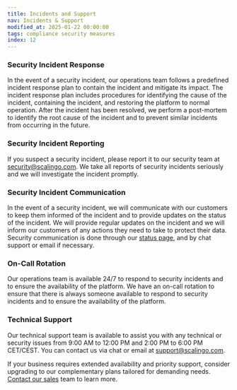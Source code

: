 ```yaml
---
title: Incidents and Support
nav: Incidents & Support
modified_at: 2025-01-22 00:00:00
tags: compliance security measures
index: 12
---
```


### Security Incident Response

In the event of a security incident, our operations team follows a predefined incident response plan to contain the incident and mitigate its impact. The incident response plan includes procedures for identifying the cause of the incident, containing the incident, and restoring the platform to normal operation. After the incident has been resolved, we perform a post-mortem to identify the root cause of the incident and to prevent similar incidents from occurring in the future.

### Security Incident Reporting

If you suspect a security incident, please report it to our security team at [security@scalingo.com](mailto:security@scalingo.com). We take all reports of security incidents seriously and we will investigate the incident promptly.

### Security Incident Communication

In the event of a security incident, we will communicate with our customers to keep them informed of the incident and to provide updates on the status of the incident. We will provide regular updates on the incident and we will inform our customers of any actions they need to take to protect their data. Security communication is done through our [status page](https://scalingostatus.com), and by chat support or email if necessary.

### On-Call Rotation

Our operations team is available 24/7 to respond to security incidents and to ensure the availability of the platform. We have an on-call rotation to ensure that there is always someone available to respond to security incidents and to ensure the availability of the platform.

### Technical Support

Our technical support team is available to assist you with any technical or security issues from 9:00 AM to 12:00 PM and 2:00 PM to 6:00 PM CET/CEST. You can contact us via chat or email at [support@scalingo.com](mailto:support@scalingo.com).

If your business requires extended availability and priority support, consider upgrading to our complementary plans tailored for demanding needs. [Contact our sales](https://scalingo.com/book-a-demo) team to learn more.
